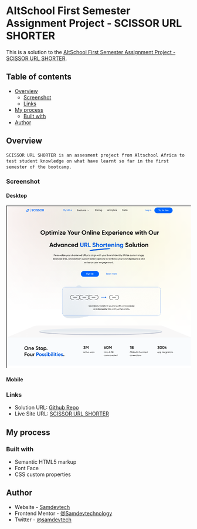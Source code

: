 # AltSchool First Semester Assignment Project - SCISSOR URL SHORTER

This is a solution to the [AltSchool First Semester Assignment Project - SCISSOR URL SHORTER](https://main--lighthearted-kleicha-e47dc0.netlify.app/).

## Table of contents

- [Overview](#overview)
  - [Screenshot](#screenshot)
  - [Links](#links)
- [My process](#my-process)
  - [Built with](#built-with)
- [Author](#author)

## Overview

    SCISSOR URL SHORTER is an assesment project from Altschool Africa to test student knowledge on what have learnt so far in the first semester of the bootcamp.

### Screenshot

#### Desktop

![](./Public/image/screenshot.png)

#### Mobile

<!-- ![](./assets/Images/Screenshot%201.png) -->

### Links

- Solution URL: [Github Repo](https://github.com/Samdevtechnology/Scissor)
- Live Site URL: [SCISSOR URL SHORTER](https://main--lighthearted-kleicha-e47dc0.netlify.app/)

## My process

### Built with

- Semantic HTML5 markup
- Font Face
- CSS custom properties

## Author

- Website - [Samdevtech](https://www.samdevtech.com)
- Frontend Mentor - [@Samdevtechnology](https://www.frontendmentor.io/profile/Samdevtechnology)
- Twitter - [@samdevtech](https://www.twitter.com/samdevtech)
